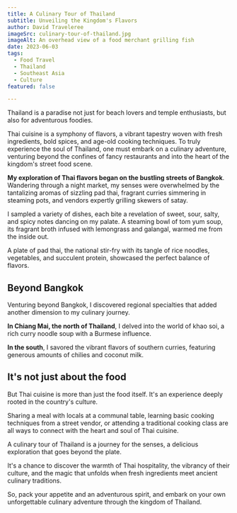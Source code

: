 ```yaml
---
title: A Culinary Tour of Thailand
subtitle: Unveiling the Kingdom's Flavors
author: David Traveleree
imageSrc: culinary-tour-of-thailand.jpg
imageAlt: An overhead view of a food merchant grilling fish
date: 2023-06-03
tags:
  - Food Travel
  - Thailand
  - Southeast Asia
  - Culture
featured: false

---
```


Thailand is a paradise not just for beach lovers and temple enthusiasts, but also for adventurous foodies.

Thai cuisine is a symphony of flavors, a vibrant tapestry woven with fresh ingredients, bold spices, and age-old cooking techniques. To truly experience the soul of Thailand, one must embark on a culinary adventure, venturing beyond the confines of fancy restaurants and into the heart of the kingdom's street food scene.

**My exploration of Thai flavors began on the bustling streets of Bangkok**. Wandering through a night market, my senses were overwhelmed by the tantalizing aromas of sizzling pad thai, fragrant curries simmering in steaming pots, and vendors expertly grilling skewers of satay.

I sampled a variety of dishes, each bite a revelation of sweet, sour, salty, and spicy notes dancing on my palate. A steaming bowl of tom yum soup, its fragrant broth infused with lemongrass and galangal, warmed me from the inside out.

A plate of pad thai, the national stir-fry with its tangle of rice noodles, vegetables, and succulent protein, showcased the perfect balance of flavors.

## Beyond Bangkok

Venturing beyond Bangkok, I discovered regional specialties that added another dimension to my culinary journey.

**In Chiang Mai, the north of Thailand**, I delved into the world of khao soi, a rich curry noodle soup with a Burmese influence.

**In the south**, I savored the vibrant flavors of southern curries, featuring generous amounts of chilies and coconut milk.

## It's not just about the food

But Thai cuisine is more than just the food itself. It's an experience deeply rooted in the country's culture.

Sharing a meal with locals at a communal table, learning basic cooking techniques from a street vendor, or attending a traditional cooking class are all ways to connect with the heart and soul of Thai cuisine.

A culinary tour of Thailand is a journey for the senses, a delicious exploration that goes beyond the plate.

It's a chance to discover the warmth of Thai hospitality, the vibrancy of their culture, and the magic that unfolds when fresh ingredients meet ancient culinary traditions.

So, pack your appetite and an adventurous spirit, and embark on your own unforgettable culinary adventure through the kingdom of Thailand.

